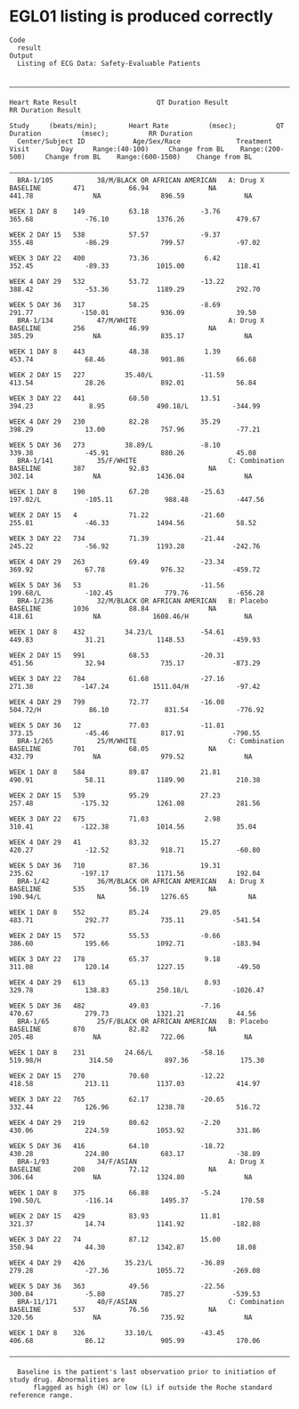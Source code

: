 # EGL01 listing is produced correctly

    Code
      result
    Output
      Listing of ECG Data: Safety-Evaluable Patients
      
      ————————————————————————————————————————————————————————————————————————————————————————————————————————————————————————————————————————————————————————————————————————————————————————————————————————————
                                                                                                    Heart Rate Result                    QT Duration Result                    RR Duration Result                 
                                                                                            Study     (beats/min);        Heart Rate          (msec);          QT Duration          (msec);          RR Duration  
      Center/Subject ID            Age/Sex/Race              Treatment          Visit        Day     Range:(40-100)     Change from BL    Range:(200-500)     Change from BL    Range:(600-1500)    Change from BL
      ————————————————————————————————————————————————————————————————————————————————————————————————————————————————————————————————————————————————————————————————————————————————————————————————————————————
      BRA-1/105           38/M/BLACK OR AFRICAN AMERICAN   A: Drug X        BASELINE        471           66.94               NA               441.78               NA               896.59               NA      
                                                                            WEEK 1 DAY 8    149           63.18             -3.76              365.68             -76.10            1376.26             479.67    
                                                                            WEEK 2 DAY 15   538           57.57             -9.37              355.48             -86.29             799.57             -97.02    
                                                                            WEEK 3 DAY 22   400           73.36              6.42              352.45             -89.33            1015.00             118.41    
                                                                            WEEK 4 DAY 29   532           53.72             -13.22             388.42             -53.36            1189.29             292.70    
                                                                            WEEK 5 DAY 36   317           58.25             -8.69              291.77            -150.01             936.09             39.50     
      BRA-1/134           47/M/WHITE                       A: Drug X        BASELINE        256           46.99               NA               385.29               NA               835.17               NA      
                                                                            WEEK 1 DAY 8    443           48.38              1.39              453.74             68.46              901.86             66.68     
                                                                            WEEK 2 DAY 15   227          35.40/L            -11.59             413.54             28.26              892.01             56.84     
                                                                            WEEK 3 DAY 22   441           60.50             13.51              394.23              8.95             490.18/L           -344.99    
                                                                            WEEK 4 DAY 29   230           82.28             35.29              398.29             13.00              757.96             -77.21    
                                                                            WEEK 5 DAY 36   273          38.89/L            -8.10              339.38             -45.91             880.26             45.08     
      BRA-1/141           35/F/WHITE                       C: Combination   BASELINE        387           92.83               NA               302.14               NA              1436.04               NA      
                                                                            WEEK 1 DAY 8    190           67.20             -25.63            197.02/L           -105.11             988.48            -447.56    
                                                                            WEEK 2 DAY 15   4             71.22             -21.60             255.81             -46.33            1494.56             58.52     
                                                                            WEEK 3 DAY 22   734           71.39             -21.44             245.22             -56.92            1193.28            -242.76    
                                                                            WEEK 4 DAY 29   263           69.49             -23.34             369.92             67.78              976.32            -459.72    
                                                                            WEEK 5 DAY 36   53            81.26             -11.56            199.68/L           -102.45             779.76            -656.28    
      BRA-1/236           32/M/BLACK OR AFRICAN AMERICAN   B: Placebo       BASELINE        1036          88.84               NA               418.61               NA             1608.46/H              NA      
                                                                            WEEK 1 DAY 8    432          34.23/L            -54.61             449.83             31.21             1148.53            -459.93    
                                                                            WEEK 2 DAY 15   991           68.53             -20.31             451.56             32.94              735.17            -873.29    
                                                                            WEEK 3 DAY 22   784           61.68             -27.16             271.38            -147.24           1511.04/H            -97.42    
                                                                            WEEK 4 DAY 29   799           72.77             -16.08            504.72/H            86.10              831.54            -776.92    
                                                                            WEEK 5 DAY 36   12            77.03             -11.81             373.15             -45.46             817.91            -790.55    
      BRA-1/265           25/M/WHITE                       C: Combination   BASELINE        701           68.05               NA               432.79               NA               979.52               NA      
                                                                            WEEK 1 DAY 8    584           89.87             21.81              490.91             58.11             1189.90             210.38    
                                                                            WEEK 2 DAY 15   539           95.29             27.23              257.48            -175.32            1261.08             281.56    
                                                                            WEEK 3 DAY 22   675           71.03              2.98              310.41            -122.38            1014.56             35.04     
                                                                            WEEK 4 DAY 29   41            83.32             15.27              420.27             -12.52             918.71             -60.80    
                                                                            WEEK 5 DAY 36   710           87.36             19.31              235.62            -197.17            1171.56             192.04    
      BRA-1/42            36/M/BLACK OR AFRICAN AMERICAN   A: Drug X        BASELINE        535           56.19               NA              190.94/L              NA              1276.65               NA      
                                                                            WEEK 1 DAY 8    552           85.24             29.05              483.71             292.77             735.11            -541.54    
                                                                            WEEK 2 DAY 15   572           55.53             -0.66              386.60             195.66            1092.71            -183.94    
                                                                            WEEK 3 DAY 22   178           65.37              9.18              311.08             120.14            1227.15             -49.50    
                                                                            WEEK 4 DAY 29   613           65.13              8.93              329.78             138.83            250.18/L           -1026.47   
                                                                            WEEK 5 DAY 36   482           49.03             -7.16              470.67             279.73            1321.21             44.56     
      BRA-1/65            25/F/BLACK OR AFRICAN AMERICAN   B: Placebo       BASELINE        870           82.82               NA               205.48               NA               722.06               NA      
                                                                            WEEK 1 DAY 8    231          24.66/L            -58.16            519.98/H            314.50             897.36             175.30    
                                                                            WEEK 2 DAY 15   270           70.60             -12.22             418.58             213.11            1137.03             414.97    
                                                                            WEEK 3 DAY 22   765           62.17             -20.65             332.44             126.96            1238.78             516.72    
                                                                            WEEK 4 DAY 29   219           80.62             -2.20              430.06             224.59            1053.92             331.86    
                                                                            WEEK 5 DAY 36   416           64.10             -18.72             430.28             224.80             683.17             -38.89    
      BRA-1/93            34/F/ASIAN                       A: Drug X        BASELINE        208           72.12               NA               306.64               NA              1324.80               NA      
                                                                            WEEK 1 DAY 8    375           66.88             -5.24             190.50/L           -116.14            1495.37             170.58    
                                                                            WEEK 2 DAY 15   429           83.93             11.81              321.37             14.74             1141.92            -182.88    
                                                                            WEEK 3 DAY 22   74            87.12             15.00              350.94             44.30             1342.87             18.08     
                                                                            WEEK 4 DAY 29   426          35.23/L            -36.89             279.28             -27.36            1055.72            -269.08    
                                                                            WEEK 5 DAY 36   363           49.56             -22.56             300.84             -5.80              785.27            -539.53    
      BRA-11/171          40/F/ASIAN                       C: Combination   BASELINE        537           76.56               NA               320.56               NA               735.92               NA      
                                                                            WEEK 1 DAY 8    326          33.10/L            -43.45             406.68             86.12              905.99             170.06    
      ————————————————————————————————————————————————————————————————————————————————————————————————————————————————————————————————————————————————————————————————————————————————————————————————————————————
      
      Baseline is the patient's last observation prior to initiation of study drug. Abnormalities are
          flagged as high (H) or low (L) if outside the Roche standard reference range.

